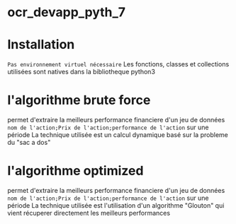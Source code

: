 # ocr_devapp_pyth_7
# Installation
`Pas environnement virtuel nécessaire` Les fonctions, classes et collections utilisées sont natives dans la bibliotheque python3

# l'algorithme brute force 
permet d'extraire la meilleurs performance financiere d'un jeu de données `nom de l'action;Prix de l'action;performance de l'action` sur une période
La technique utilisée est un calcul dynamique basé sur la probleme du "sac a dos"

#  l'algorithme optimized 
permet d'extraire la meilleurs performance financiere d'un jeu de données `nom de l'action;Prix de l'action;performance de l'action` sur une période
La technique utilisée est l'utilisation d'un algorithme "Glouton" qui vient récuperer directement les meilleurs performances
